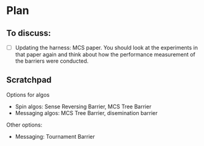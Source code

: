 # Plan

## To discuss:
- [ ] Updating the harness: MCS paper. You should look at the experiments in that paper again and think about how the performance measurement of the barriers were conducted.

## Scratchpad
Options for algos
- Spin algos: Sense Reversing Barrier, MCS Tree Barrier
- Messaging algos: MCS Tree Barrier, disemination barrier

Other options:
- Messaging: Tournament Barrier